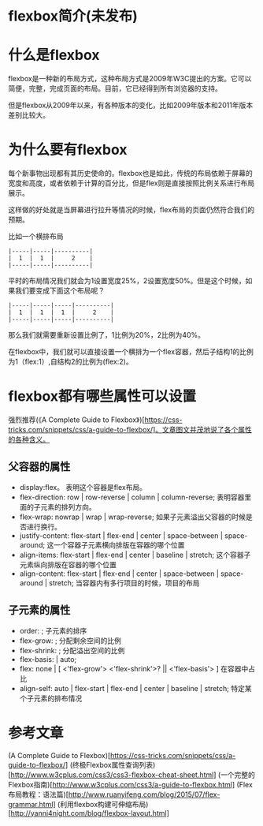 # flexbox简介(未发布)

# 什么是flexbox

flexbox是一种新的布局方式，这种布局方式是2009年W3C提出的方案。它可以简便，完整，完成页面的布局。目前，它已经得到所有浏览器的支持。

但是flexbox从2009年以来，有各种版本的变化，比如2009年版本和2011年版本差别比较大。

# 为什么要有flexbox

每个新事物出现都有其历史使命的。flexbox也是如此，传统的布局依赖于屏幕的宽度和高度，或者依赖于计算的百分比，但是flex则是直接按照比例关系进行布局展示。

这样做的好处就是当屏幕进行拉升等情况的时候，flex布局的页面仍然符合我们的预期。

比如一个横排布局

```
|-----|-----|----------|
|  1  |  1  |     2    |
|-----|-----|----------|
```

平时的布局情况我们就会为1设置宽度25%，2设置宽度50%。但是这个时候，如果我们要变成下面这个布局呢？

```
|-----|-----|-----|----------|
|  1  |  1  |  1  |     2    |
|-----|-----|-----|----------|
```

那么我们就需要重新设置比例了，1比例为20%，2比例为40%。

在flexbox中，我们就可以直接设置一个横排为一个flex容器，然后子结构1的比例为1（flex:1）,自结构2的比例为(flex:2)。

# flexbox都有哪些属性可以设置

强烈推荐(《A Complete Guide to Flexbox》)[https://css-tricks.com/snippets/css/a-guide-to-flexbox/]。文章图文并茂地说了各个属性的各种含义。

## 父容器的属性

* display:flex。 表明这个容器是flex布局。
* flex-direction: row | row-reverse | column | column-reverse; 表明容器里面的子元素的排列方向。
* flex-wrap: nowrap | wrap | wrap-reverse; 如果子元素溢出父容器的时候是否进行换行。
* justify-content: flex-start | flex-end | center | space-between | space-around; 这一个容器子元素横向排版在容器的哪个位置
* align-items: flex-start | flex-end | center | baseline | stretch; 这个容器子元素纵向排版在容器的哪个位置
* align-content: flex-start | flex-end | center | space-between | space-around | stretch; 当容器内有多行项目的时候，项目的布局

## 子元素的属性

* order: <integer>; 子元素的排序
* flex-grow: <number>; 分配剩余空间的比例
* flex-shrink: <number>; 分配溢出空间的比例
* flex-basis: <length> | auto;
* flex: none | [ <'flex-grow'> <'flex-shrink'>? || <'flex-basis'> ] 在容器中占比
* align-self: auto | flex-start | flex-end | center | baseline | stretch; 特定某个子元素的排布情况

# 参考文章

(A Complete Guide to Flexbox)[https://css-tricks.com/snippets/css/a-guide-to-flexbox/]
(终极Flexbox属性查询列表)[http://www.w3cplus.com/css3/css3-flexbox-cheat-sheet.html]
(一个完整的Flexbox指南)[http://www.w3cplus.com/css3/a-guide-to-flexbox.html]
(Flex 布局教程：语法篇)[http://www.ruanyifeng.com/blog/2015/07/flex-grammar.html]
(利用flexbox构建可伸缩布局)[http://yanni4night.com/blog/flexbox-layout.html]

